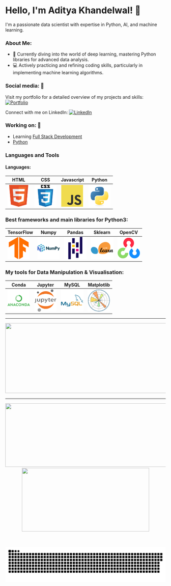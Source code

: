 # Hello, I'm Aditya Khandelwal! 👋

I'm a passionate data scientist with expertise in Python, AI, and machine learning. 
### About Me:
- 🌱 Currently diving into the world of deep learning, mastering Python libraries for advanced data analysis.
- 💻 Actively practicing and refining coding skills, particularly in implementing machine learning algorithms.

   
### Social media: 📡  
Visit my portfolio for a detailed overview of my projects and skills: [![Portfolio](https://img.shields.io/badge/Portfolio-Visit-brightgreen?style=for-the-badge&logo=github)](https://aditya-khandelwal.github.io/Portfolio/)

Connect with me on LinkedIn: [![LinkedIn](https://img.shields.io/badge/LinkedIn-Connect-blue?style=for-the-badge&logo=linkedin)](https://www.linkedin.com/in/aditya-khandelwal-3256b4212/)



### Working on: 🚀

- Learning [Full Stack Development](https://www.linkedin.com/in/aditya-khandelwal-3256b4212/) 
- [Python](https://github.com/Aditya-Khandelwal) 


### Languages and Tools

#### Languages:
| HTML | CSS | Javascript | Python |
|---------|----|-----------|------|
| <img src="https://github.com/devicons/devicon/blob/master/icons/html5/html5-original.svg" title="HTML"  alt="HTML" width="70" height="70"/> | <img src="https://github.com/devicons/devicon/blob/master/icons/css3/css3-original-wordmark.svg" title="CSS" alt="CSS" width="70" height="70"/> | <img src="https://github.com/devicons/devicon/blob/master/icons/javascript/javascript-original.svg" title="JS"  alt="HTML" width="70" height="70"/> | <img src="https://github.com/devicons/devicon/blob/master/icons/python/python-original.svg" title="Python" alt="Python" width="70" height="70"/> |


### Best frameworks and main libraries for Python3:

| TensorFlow | Numpy | Pandas | Sklearn | OpenCV |
|------------|-------|--------|---------|--------|
| <img src="https://github.com/devicons/devicon/blob/master/icons/tensorflow/tensorflow-original.svg" title="TensorFlow"  alt="TensorFlow" width="70" height="70"/> | <img src="https://github.com/devicons/devicon/blob/master/icons/numpy/numpy-original-wordmark.svg" title="Numpy" alt="Numpy" width="70" height="70"/> | <img src="https://github.com/devicons/devicon/blob/master/icons/pandas/pandas-original.svg" title="Pandas" alt="Pandas" width="70" height="70"/> | <img src="https://github.com/devicons/devicon/blob/master/icons/scikitlearn/scikitlearn-original.svg" title="sklearn" alt="sklearn" width="70" height="70"/> | <img src="https://github.com/devicons/devicon/blob/master/icons/opencv/opencv-original.svg" title="OpenCV" alt="OpenCV" width="70" height="70"/> |


### My tools for Data Manipulation & Visualisation:

| Conda | Jupyter | MySQL | Matplotlib |
|-------|---------|-------|------------|
| <img src="https://github.com/devicons/devicon/blob/master/icons/anaconda/anaconda-original-wordmark.svg" title="Anaconda" alt="Conda" width="70" height="70"/> | <img src="https://github.com/devicons/devicon/blob/master/icons/jupyter/jupyter-original-wordmark.svg" title="Jupyter" alt="Jupyter" width="70" height="70"/> | <img src="https://github.com/devicons/devicon/blob/master/icons/mysql/mysql-original-wordmark.svg" title="MySQL" alt="MySQL" width="70" height="70"/> | <img src="https://github.com/devicons/devicon/blob/master/icons/matplotlib/matplotlib-original.svg" title="Matplotlib" alt="Matplotlib" width="70" height="70"/> |

---

  
<p align="center">
  <img width="800" height="220" src="https://streak-stats.demolab.com?user=Aditya-Khandelwal&theme=highcontrast&hide_border=true&border_radius=5&card_width=800">
</p>


---




<p align="center">
  <img width="600" height="200" src="https://github-readme-stats.vercel.app/api?username=Aditya-Khandelwal&show_icons=true&theme=vision-friendly-dark">
  <img width="400" height="200" src="https://github-readme-stats.vercel.app/api/top-langs/?username=Aditya-Khandelwal&size_weight=0.0005&count_weight=0.3&layout=compact&theme=vision-friendly-dark">
</p>
 


<div id="header" align="center">
  <img src="https://komarev.com/ghpvc/?username=Aditya-Khandelwal&style=for-the-badge&color=orange" alt=""/>
</div>

<p align="center">
 <img width="1000" src="assets/github-snake.svg" alt="snake"/>
</p>
